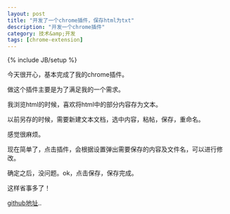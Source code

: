 ```yaml
---
layout: post
title: "开发了一个chrome插件，保存html为txt"
description: "开发一个chrome插件"
category: 技术&amp;开发
tags: [chrome-extension]
---
```

{% include JB/setup %}

今天很开心，基本完成了我的chrome插件。

做这个插件主要是为了满足我的一个需求。

我浏览html的时候，喜欢将html中的部分内容存为文本。

以前另存的时候，需要新建文本文档，选中内容，粘帖，保存，重命名。

感觉很麻烦。

现在简单了，点击插件，会根据设置弹出需要保存的内容及文件名，可以进行修改。

确定之后，没问题。ok，点击保存，保存完成。

这样省事多了！

<p><a href="https://github.com/Julienedies/chrome-extension-saveToTxt">github地址</a>..</p>